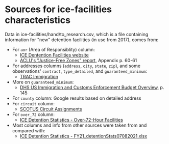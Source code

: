 # Sources for ice-facilities characteristics

Data in ice-facilities/hand/to_research.csv, which is a file containing information for "new" detention facilities (in use from 2017), comes from:

- For `aor` (Area of Responsiblity) column: 
  - [ICE Dentention Facilities website](https://www.ice.gov/detention-facilities)
  - [ACLU's "Justice-Free Zones" report](https://www.aclu.org/report/justice-free-zones-us-immigration-detention-under-trump-administration), Appendix p. 60-61
- For addresses columns (`address`, `city`, `state`, `zip`), and some observations' `contract`, `type_detailed`, and `guaranteed_minimum`:
  - [TRAC Immigration](https://trac.syr.edu/immigration/detentionstats/facilities.html)
- More on `guaranteed_minimum`:
  - [DHS US Immigration and Customs Enforcement Budget Overview](https://www.dhs.gov/sites/default/files/publications/19_0318_MGMT_CBJ-Immigration-Customs-Enforcement_0.pdf), p. 145
- For `county` column: Google results based on detailed address
- For `circuit` column: 
  - [SCOTUS Circuit Assignments](https://www.supremecourt.gov/about/circuitassignments.aspx)
- For `over_72` column: 
  - [ICE Detention Statistics - Over-72-Hour Facilities](https://www.ice.gov/doclib/detention/Over72HourFacilities.xlsx)
- Most columns and info from other sources were taken from and compared with:
  - [ICE Detention Statistics - FY21_detentionStats07082021.xlsx](https://github.com/UWCHR/ice-facilities/files/7491684/FY21_detentionStats07082021.xlsx)
